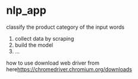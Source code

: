 # nlp_app
classify the product category of the input words

1. collect data by scraping
2. build the model
3. ...

how to use
download web driver from here<https://chromedriver.chromium.org/downloads>
